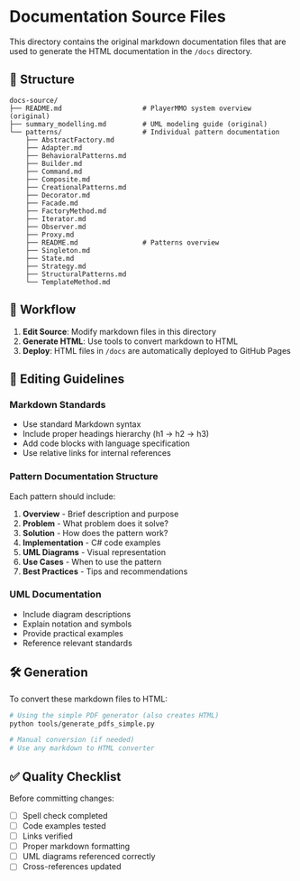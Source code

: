 # Documentation Source Files

This directory contains the original markdown documentation files that are used to generate the HTML documentation in the `/docs` directory.

## 📁 Structure

```
docs-source/
├── README.md                    # PlayerMMO system overview (original)
├── summary_modelling.md         # UML modeling guide (original)
└── patterns/                    # Individual pattern documentation
    ├── AbstractFactory.md
    ├── Adapter.md
    ├── BehavioralPatterns.md
    ├── Builder.md
    ├── Command.md
    ├── Composite.md
    ├── CreationalPatterns.md
    ├── Decorator.md
    ├── Facade.md
    ├── FactoryMethod.md
    ├── Iterator.md
    ├── Observer.md
    ├── Proxy.md
    ├── README.md                # Patterns overview
    ├── Singleton.md
    ├── State.md
    ├── Strategy.md
    ├── StructuralPatterns.md
    └── TemplateMethod.md
```

## 🔄 Workflow

1. **Edit Source**: Modify markdown files in this directory
2. **Generate HTML**: Use tools to convert markdown to HTML
3. **Deploy**: HTML files in `/docs` are automatically deployed to GitHub Pages

## 📝 Editing Guidelines

### Markdown Standards
- Use standard Markdown syntax
- Include proper headings hierarchy (h1 → h2 → h3)
- Add code blocks with language specification
- Use relative links for internal references

### Pattern Documentation Structure
Each pattern should include:
1. **Overview** - Brief description and purpose
2. **Problem** - What problem does it solve?
3. **Solution** - How does the pattern work?
4. **Implementation** - C# code examples
5. **UML Diagrams** - Visual representation
6. **Use Cases** - When to use the pattern
7. **Best Practices** - Tips and recommendations

### UML Documentation
- Include diagram descriptions
- Explain notation and symbols
- Provide practical examples
- Reference relevant standards

## 🛠️ Generation

To convert these markdown files to HTML:

```bash
# Using the simple PDF generator (also creates HTML)
python tools/generate_pdfs_simple.py

# Manual conversion (if needed)
# Use any markdown to HTML converter
```

## ✅ Quality Checklist

Before committing changes:
- [ ] Spell check completed
- [ ] Code examples tested
- [ ] Links verified
- [ ] Proper markdown formatting
- [ ] UML diagrams referenced correctly
- [ ] Cross-references updated
